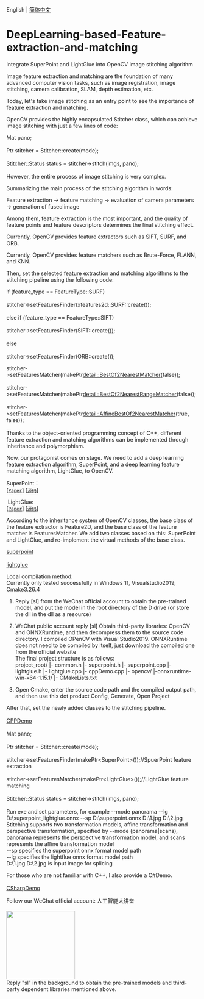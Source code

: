 English | [简体中文](README.md)
# DeepLearning-based-Feature-extraction-and-matching
Integrate SuperPoint and LightGlue into OpenCV image stitching algorithm<br />  

Image feature extraction and matching are the foundation of many advanced computer vision tasks, such as image registration, image stitching, camera calibration, SLAM, depth estimation, etc.<br />  

Today, let's take image stitching as an entry point to see the importance of feature extraction and matching.<br />  

OpenCV provides the highly encapsulated Stitcher class, which can achieve image stitching with just a few lines of code:<br />  

Mat pano;<br />  
Ptr stitcher = Stitcher::create(mode);<br />  
Stitcher::Status status = stitcher->stitch(imgs, pano);<br />  
However, the entire process of image stitching is very complex.<br />  

Summarizing the main process of the stitching algorithm in words:<br />  

Feature extraction → feature matching → evaluation of camera parameters → generation of fused image<br />  

Among them, feature extraction is the most important, and the quality of feature points and feature descriptors determines the final stitching effect.<br />  

Currently, OpenCV provides feature extractors such as SIFT, SURF, and ORB.<br />  

Currently, OpenCV provides feature matchers such as Brute-Force, FLANN, and KNN.<br />  

Then, set the selected feature extraction and matching algorithms to the stitching pipeline using the following code:<br />  

if (feature_type == FeatureType::SURF)<br />  
    stitcher->setFeaturesFinder(xfeatures2d::SURF::create());<br />  
else if (feature_type == FeatureType::SIFT)<br />  
    stitcher->setFeaturesFinder(SIFT::create());<br />  
else<br />  
    stitcher->setFeaturesFinder(ORB::create());<br />  

stitcher->setFeaturesMatcher(makePtr<detail::BestOf2NearestMatcher>(false));<br />  
stitcher->setFeaturesMatcher(makePtr<detail::BestOf2NearestRangeMatcher>(false));<br />  
stitcher->setFeaturesMatcher(makePtr<detail::AffineBestOf2NearestMatcher>(true, false));<br />  
Thanks to the object-oriented programming concept of C++, different feature extraction and matching algorithms can be implemented through inheritance and polymorphism.<br />  

Now, our protagonist comes on stage. We need to add a deep learning feature extraction algorithm, SuperPoint, and a deep learning feature matching algorithm, LightGlue, to OpenCV.<br />  

SuperPoint：​  
[[`Paper`](https://arxiv.org/pdf/1712.07629.pdf)] [[`源码`](https://github.com/rpautrat/SuperPoint )]  

​
LightGlue:  
[[`Paper`](https://arxiv.org/pdf/2306.13643.pdf )] [[`源码`](https://github.com/cvg/LightGlue)]  

According to the inheritance system of OpenCV classes, the base class of the feature extractor is Feature2D, and the base class of the feature matcher is FeaturesMatcher. We add two classes based on this: SuperPoint and LightGlue, and re-implement the virtual methods of the base class.<br />  

[superpoint](superpoint.cpp)<br />  
[lightglue](lightglue.cpp)<br />  

Local compilation method:<br />
Currently only tested successfully in Windows 11, Visualstudio2019, Cmake3.26.4 <br />
1. Reply [sl] from the WeChat official account to obtain the pre-trained model, and put the model in the root directory of the D drive (or store the dll in the dll as a resource)
2. WeChat public account reply [sl] Obtain third-party libraries: OpenCV and ONNXRuntime, and then decompress them to the source code directory. I compiled OPenCV with Visual Studio2019. ONNXRuntime does not need to be compiled by itself, just download the compiled one from the official website<br />
The final project structure is as follows:<br />
project_root/
   |- common.h
   |- superpoint.h
   |- superpoint.cpp
   |- lightglue.h
   |- lightglue.cpp
   |- cppDemo.cpp
   |- opencv/
   |-onnxruntime-win-x64-1.15.1/
   |- CMakeLists.txt

3. Open Cmake, enter the source code path and the compiled output path, and then use this dot product Config, Generate, Open Project

After that, set the newly added classes to the stitching pipeline.<br />  
[CPPDemo](cppDemo.cpp)<br />  
Mat pano;<br />  
Ptr<Stitcher> stitcher = Stitcher::create(mode);<br />  
stitcher->setFeaturesFinder(makePtr&lt;SuperPoint&gt;());//SpuerPoint feature extraction<br />  
stitcher->setFeaturesMatcher(makePtr&lt;LightGlue&gt;());//LightGlue feature matching<br />  
Stitcher::Status status = stitcher->stitch(imgs, pano);<br />  
Run exe and set parameters, for example --mode panorama --lg D:\superpoint_lightglue.onnx --sp D:\superpoint.onnx D:\1.jpg D:\2.jpg  
Stitching supports two transformation models, affine transformation and perspective transformation, specified by --mode (panorama|scans), panorama represents the perspective transformation model, and scans represents the affine transformation model  
--sp specifies the superpoint onnx format model path  
--lg specifies the lightflue onnx format model path  
D:\1.jpg D:\2.jpg is input image for splicing  

For those who are not familiar with C++, I also provide a C#Demo.<br />  
[CSharpDemo](csharpDemo.cs)<br />  

Follow our WeChat official account: 人工智能大讲堂<br />  
<img width="180" src="https://user-images.githubusercontent.com/18625471/228743333-77abe467-2385-476d-86a2-e232c6482291.jpg"><br /> 
Reply "sl" in the background to obtain the pre-trained models and third-party dependent libraries mentioned above.<br /> 
